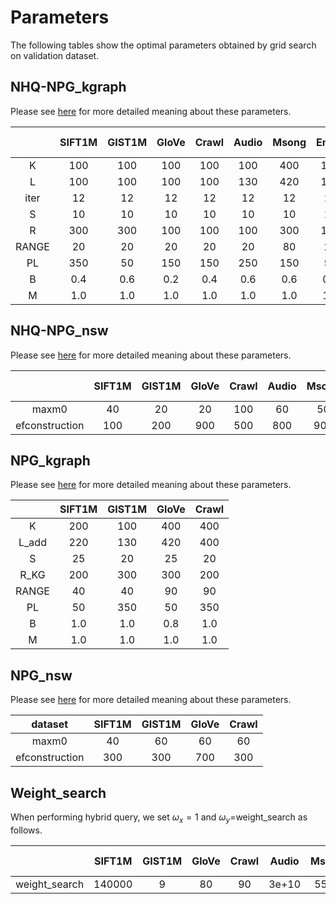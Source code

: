 # Parameters

The following tables show the optimal parameters obtained by grid search on validation dataset.

## NHQ-NPG_kgraph

Please see [here](../NHQ-NPG_kgraph/) for more detailed meaning about these parameters.

|       | SIFT1M | GIST1M | GloVe | Crawl | Audio | Msong | Enron | UQ-V | Paper |
| :---: | :----: | :----: | :---: | :---: | :---: | :---: | :---: | :--: | :---: |
|   K   |  100   |  100   |  100  |  100  |  100  |  400  |  100  | 100  |  100  |
|   L   |  100   |  100   |  100  |  100  |  130  |  420  |  100  | 100  |  100  |
| iter  |   12   |   12   |  12   |  12   |  12   |  12   |  12   |  12  |  12   |
|   S   |   10   |   10   |  10   |  10   |  10   |  10   |  10   |  15  |  10   |
|   R   |  300   |  300   |  100  |  100  |  100  |  300  |  100  | 200  |  100  |
| RANGE |   20   |   20   |  20   |  20   |  20   |  80   |  20   |  20  |  20   |
|  PL   |  350   |   50   |  150  |  150  |  250  |  150  |  50   | 150  |  50   |
|   B   |  0.4   |  0.6   |  0.2  |  0.4  |  0.6  |  0.6  |  0.2  | 0.6  |  0.2  |
|   M   |  1.0   |  1.0   |  1.0  |  1.0  |  1.0  |  1.0  |  1.0  | 1.0  |  1.0  |

## NHQ-NPG_nsw

Please see [here](../NHQ-NPG_nsw/) for more detailed meaning about these parameters.

|                | SIFT1M | GIST1M | GloVe | Crawl | Audio | Msong | Enron | UQ-V | Paper |
| :------------: | :----: | :----: | :---: | :---: | :---: | :---: | :---: | :--: | :---: |
|     maxm0      |   40   |   20   |  20   |  100  |  60   |  50   |  90   |  30  |  90   |
| efconstruction |  100   |  200   |  900  |  500  |  800  |  900  |  900  | 300  |  400  |

## NPG_kgraph

Please see [here](../NPG_kgraph/) for more detailed meaning about these parameters.

|       | SIFT1M | GIST1M | GloVe | Crawl |
| :---: | :----: | :----: | :---: | :---: |
|   K   |  200   |  100   |  400  |  400  |
| L_add |  220   |  130   |  420  |  400  |
|   S   |   25   |   20   |  25   |  20   |
| R_KG  |  200   |  300   |  300  |  200  |
| RANGE |   40   |   40   |  90   |  90   |
|  PL   |   50   |  350   |  50   |  350  |
|   B   |  1.0   |  1.0   |  0.8  |  1.0  |
|   M   |  1.0   |  1.0   |  1.0  |  1.0  |

## NPG_nsw

Please see [here](../NPG_nsw/n2/) for more detailed meaning about these parameters.

|    dataset     | SIFT1M | GIST1M | GloVe | Crawl |
| :------------: | :----: | :----: | :---: | :---: |
|     maxm0      |   40   |   60   |  60   |  60   |
| efconstruction |  300   |  300   |  700  |  300  |

## Weight_search

When performing hybrid query, we set $\omega _{x}=1$ and $\omega _{y}=$weight_search as follows.

|               | SIFT1M | GIST1M | GloVe | Crawl | Audio | Msong | Enron  | UQ-V | Paper |
| :-----------: | :----: | :----: | :---: | :---: | :---: | :---: | :----: | :--: | :---: |
| weight_search | 140000 |   9    |  80   |  90   | 3e+10 | 5500  | 480000 |  2   | 5000  |